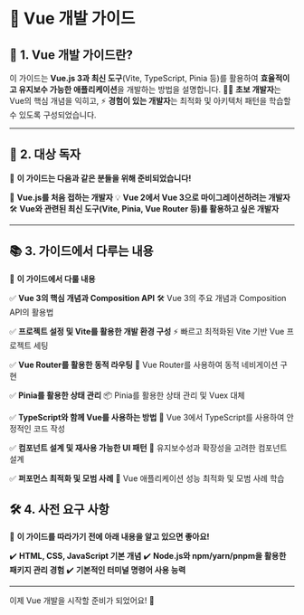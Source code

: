 # 🚀 Vue 개발 가이드

## 📌 1. Vue 개발 가이드란?
이 가이드는 **Vue.js 3과 최신 도구**(Vite, TypeScript, Pinia 등)를 활용하여 **효율적이고 유지보수 가능한 애플리케이션**을 개발하는 방법을 설명합니다.
👨‍💻 **초보 개발자**는 Vue의 핵심 개념을 익히고,
⚡ **경험이 있는 개발자**는 최적화 및 아키텍처 패턴을 학습할 수 있도록 구성되었습니다.

---

## 🎯 2. 대상 독자
📌 **이 가이드는 다음과 같은 분들을 위해 준비되었습니다!**

👶 **Vue.js를 처음 접하는 개발자**
💡 **Vue 2에서 Vue 3으로 마이그레이션하려는 개발자**
🛠 **Vue와 관련된 최신 도구(Vite, Pinia, Vue Router 등)를 활용하고 싶은 개발자**

---

## 📚 3. 가이드에서 다루는 내용
📌 **이 가이드에서 다룰 내용**

✅ **Vue 3의 핵심 개념과 Composition API**
🛠 Vue 3의 주요 개념과 Composition API의 활용법

✅ **프로젝트 설정 및 Vite를 활용한 개발 환경 구성**
⚡ 빠르고 최적화된 Vite 기반 Vue 프로젝트 세팅

✅ **Vue Router를 활용한 동적 라우팅**
🔀 Vue Router를 사용하여 동적 네비게이션 구현

✅ **Pinia를 활용한 상태 관리**
📦 Pinia를 활용한 상태 관리 및 Vuex 대체

✅ **TypeScript와 함께 Vue를 사용하는 방법**
📜 Vue 3에서 TypeScript를 사용하여 안정적인 코드 작성

✅ **컴포넌트 설계 및 재사용 가능한 UI 패턴**
📐 유지보수성과 확장성을 고려한 컴포넌트 설계

✅ **퍼포먼스 최적화 및 모범 사례**
🚀 Vue 애플리케이션 성능 최적화 및 모범 사례 학습

## 🛠 4. 사전 요구 사항
📌 **이 가이드를 따라가기 전에 아래 내용을 알고 있으면 좋아요!**

✔️ **HTML, CSS, JavaScript 기본 개념**
✔️ **Node.js와 npm/yarn/pnpm을 활용한 패키지 관리 경험**
✔️ **기본적인 터미널 명령어 사용 능력**

---

이제 Vue 개발을 시작할 준비가 되었어요! 🚀

